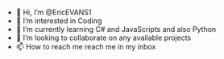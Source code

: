 - 👋 Hi, I’m @EricEVANS1
- 👀 I’m interested in Coding
- 🌱 I’m currently learning C# and JavaScripts and also Python
- 💞️ I’m looking to collaborate on any available projects 
- 📫 How to reach me reach me in my inbox

<!---
EricEVANS1/EricEVANS1 is a ✨ special ✨ repository because its `README.md` (this file) appears on your GitHub profile.
You can click the Preview link to take a look at your changes.
--->
